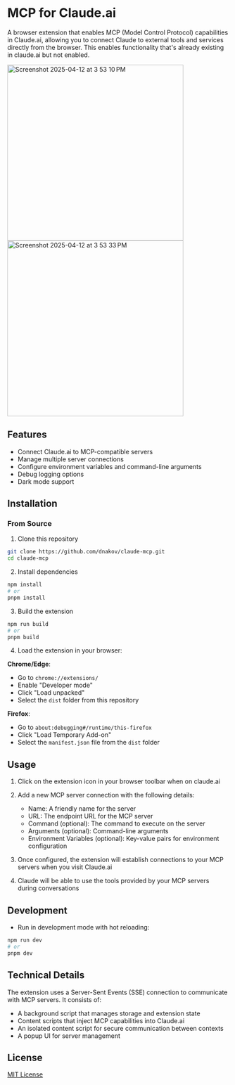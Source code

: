 # MCP for Claude.ai

A browser extension that enables MCP (Model Control Protocol) capabilities in Claude.ai, allowing you to connect Claude to external tools and services directly from the browser. This enables functionality that's already existing in claude.ai but not enabled. 

<img width="400" alt="Screenshot 2025-04-12 at 3 53 10 PM" src="https://github.com/user-attachments/assets/65e69843-58d4-4686-80d9-1f6bb000e015" />
<img width="400" alt="Screenshot 2025-04-12 at 3 53 33 PM" src="https://github.com/user-attachments/assets/ba4b9b62-1cae-41db-ad58-8a824b6f861a" />

## Features

- Connect Claude.ai to MCP-compatible servers
- Manage multiple server connections
- Configure environment variables and command-line arguments
- Debug logging options
- Dark mode support

## Installation

### From Source

1. Clone this repository
```bash
git clone https://github.com/dnakov/claude-mcp.git
cd claude-mcp
```

2. Install dependencies
```bash
npm install
# or
pnpm install
```

3. Build the extension
```bash
npm run build
# or 
pnpm build
```

4. Load the extension in your browser:

**Chrome/Edge**:
- Go to `chrome://extensions/`
- Enable "Developer mode"
- Click "Load unpacked"
- Select the `dist` folder from this repository

**Firefox**:
- Go to `about:debugging#/runtime/this-firefox`
- Click "Load Temporary Add-on"
- Select the `manifest.json` file from the `dist` folder

## Usage

1. Click on the extension icon in your browser toolbar when on claude.ai
2. Add a new MCP server connection with the following details:
   - Name: A friendly name for the server
   - URL: The endpoint URL for the MCP server
   - Command (optional): The command to execute on the server
   - Arguments (optional): Command-line arguments
   - Environment Variables (optional): Key-value pairs for environment configuration

3. Once configured, the extension will establish connections to your MCP servers when you visit Claude.ai
4. Claude will be able to use the tools provided by your MCP servers during conversations

## Development

- Run in development mode with hot reloading:
```bash
npm run dev
# or
pnpm dev
```

## Technical Details

The extension uses a Server-Sent Events (SSE) connection to communicate with MCP servers. It consists of:

- A background script that manages storage and extension state
- Content scripts that inject MCP capabilities into Claude.ai
- An isolated content script for secure communication between contexts
- A popup UI for server management

## License

[MIT License](LICENSE) 
